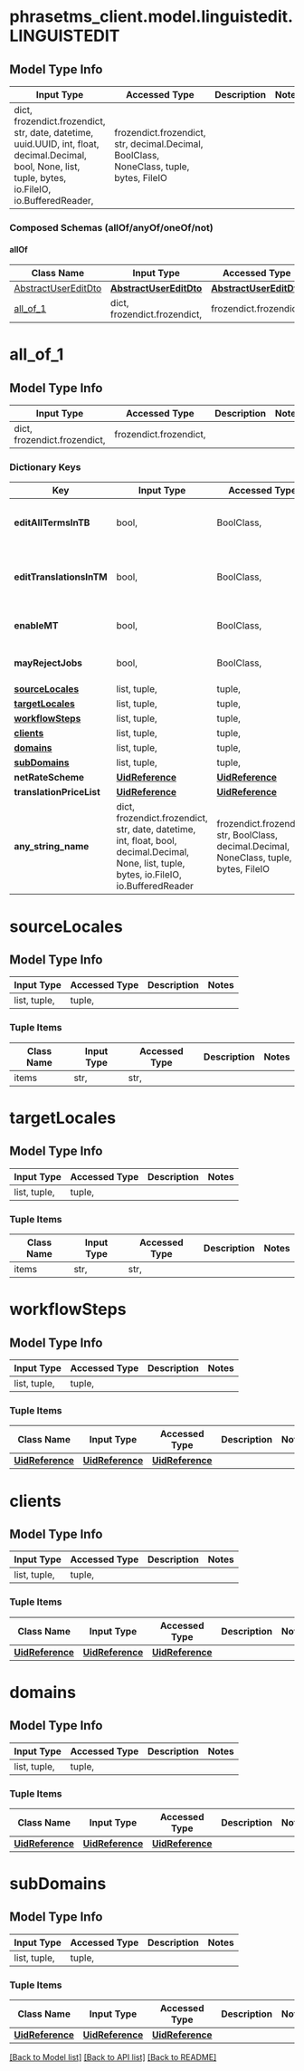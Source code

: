 # phrasetms_client.model.linguistedit.LINGUISTEDIT

## Model Type Info

| Input Type                                                                                                                                              | Accessed Type                                                                           | Description | Notes |
| ------------------------------------------------------------------------------------------------------------------------------------------------------- | --------------------------------------------------------------------------------------- | ----------- | ----- |
| dict, frozendict.frozendict, str, date, datetime, uuid.UUID, int, float, decimal.Decimal, bool, None, list, tuple, bytes, io.FileIO, io.BufferedReader, | frozendict.frozendict, str, decimal.Decimal, BoolClass, NoneClass, tuple, bytes, FileIO |             |

### Composed Schemas (allOf/anyOf/oneOf/not)

#### allOf

| Class Name                                    | Input Type                                        | Accessed Type                                     | Description | Notes |
| --------------------------------------------- | ------------------------------------------------- | ------------------------------------------------- | ----------- | ----- |
| [AbstractUserEditDto](AbstractUserEditDto.md) | [**AbstractUserEditDto**](AbstractUserEditDto.md) | [**AbstractUserEditDto**](AbstractUserEditDto.md) |             |
| [all_of_1](#all_of_1)                         | dict, frozendict.frozendict,                      | frozendict.frozendict,                            |             |

# all_of_1

## Model Type Info

| Input Type                   | Accessed Type          | Description | Notes |
| ---------------------------- | ---------------------- | ----------- | ----- |
| dict, frozendict.frozendict, | frozendict.frozendict, |             |

### Dictionary Keys

| Key                                 | Input Type                                                                                                                                  | Accessed Type                                                                           | Description                                                        | Notes      |
| ----------------------------------- | ------------------------------------------------------------------------------------------------------------------------------------------- | --------------------------------------------------------------------------------------- | ------------------------------------------------------------------ | ---------- |
| **editAllTermsInTB**                | bool,                                                                                                                                       | BoolClass,                                                                              | Edit all terms in TB. Default: false                               | [optional] |
| **editTranslationsInTM**            | bool,                                                                                                                                       | BoolClass,                                                                              | Edit translations in TM. Default: false                            | [optional] |
| **enableMT**                        | bool,                                                                                                                                       | BoolClass,                                                                              | Enable MT. Default: true                                           | [optional] |
| **mayRejectJobs**                   | bool,                                                                                                                                       | BoolClass,                                                                              | Reject jobs. Default: false                                        | [optional] |
| **[sourceLocales](#sourceLocales)** | list, tuple,                                                                                                                                | tuple,                                                                                  |                                                                    | [optional] |
| **[targetLocales](#targetLocales)** | list, tuple,                                                                                                                                | tuple,                                                                                  |                                                                    | [optional] |
| **[workflowSteps](#workflowSteps)** | list, tuple,                                                                                                                                | tuple,                                                                                  |                                                                    | [optional] |
| **[clients](#clients)**             | list, tuple,                                                                                                                                | tuple,                                                                                  |                                                                    | [optional] |
| **[domains](#domains)**             | list, tuple,                                                                                                                                | tuple,                                                                                  |                                                                    | [optional] |
| **[subDomains](#subDomains)**       | list, tuple,                                                                                                                                | tuple,                                                                                  |                                                                    | [optional] |
| **netRateScheme**                   | [**UidReference**](UidReference.md)                                                                                                         | [**UidReference**](UidReference.md)                                                     |                                                                    | [optional] |
| **translationPriceList**            | [**UidReference**](UidReference.md)                                                                                                         | [**UidReference**](UidReference.md)                                                     |                                                                    | [optional] |
| **any_string_name**                 | dict, frozendict.frozendict, str, date, datetime, int, float, bool, decimal.Decimal, None, list, tuple, bytes, io.FileIO, io.BufferedReader | frozendict.frozendict, str, BoolClass, decimal.Decimal, NoneClass, tuple, bytes, FileIO | any string name can be used but the value must be the correct type | [optional] |

# sourceLocales

## Model Type Info

| Input Type   | Accessed Type | Description | Notes |
| ------------ | ------------- | ----------- | ----- |
| list, tuple, | tuple,        |             |

### Tuple Items

| Class Name | Input Type | Accessed Type | Description | Notes |
| ---------- | ---------- | ------------- | ----------- | ----- |
| items      | str,       | str,          |             |

# targetLocales

## Model Type Info

| Input Type   | Accessed Type | Description | Notes |
| ------------ | ------------- | ----------- | ----- |
| list, tuple, | tuple,        |             |

### Tuple Items

| Class Name | Input Type | Accessed Type | Description | Notes |
| ---------- | ---------- | ------------- | ----------- | ----- |
| items      | str,       | str,          |             |

# workflowSteps

## Model Type Info

| Input Type   | Accessed Type | Description | Notes |
| ------------ | ------------- | ----------- | ----- |
| list, tuple, | tuple,        |             |

### Tuple Items

| Class Name                          | Input Type                          | Accessed Type                       | Description | Notes |
| ----------------------------------- | ----------------------------------- | ----------------------------------- | ----------- | ----- |
| [**UidReference**](UidReference.md) | [**UidReference**](UidReference.md) | [**UidReference**](UidReference.md) |             |

# clients

## Model Type Info

| Input Type   | Accessed Type | Description | Notes |
| ------------ | ------------- | ----------- | ----- |
| list, tuple, | tuple,        |             |

### Tuple Items

| Class Name                          | Input Type                          | Accessed Type                       | Description | Notes |
| ----------------------------------- | ----------------------------------- | ----------------------------------- | ----------- | ----- |
| [**UidReference**](UidReference.md) | [**UidReference**](UidReference.md) | [**UidReference**](UidReference.md) |             |

# domains

## Model Type Info

| Input Type   | Accessed Type | Description | Notes |
| ------------ | ------------- | ----------- | ----- |
| list, tuple, | tuple,        |             |

### Tuple Items

| Class Name                          | Input Type                          | Accessed Type                       | Description | Notes |
| ----------------------------------- | ----------------------------------- | ----------------------------------- | ----------- | ----- |
| [**UidReference**](UidReference.md) | [**UidReference**](UidReference.md) | [**UidReference**](UidReference.md) |             |

# subDomains

## Model Type Info

| Input Type   | Accessed Type | Description | Notes |
| ------------ | ------------- | ----------- | ----- |
| list, tuple, | tuple,        |             |

### Tuple Items

| Class Name                          | Input Type                          | Accessed Type                       | Description | Notes |
| ----------------------------------- | ----------------------------------- | ----------------------------------- | ----------- | ----- |
| [**UidReference**](UidReference.md) | [**UidReference**](UidReference.md) | [**UidReference**](UidReference.md) |             |

[[Back to Model list]](../../README.md#documentation-for-models) [[Back to API list]](../../README.md#documentation-for-api-endpoints) [[Back to README]](../../README.md)
